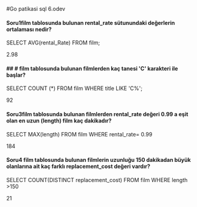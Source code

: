 
#Go patikasi sql 6.odev

#### Soru1film tablosunda bulunan rental_rate sütunundaki değerlerin ortalaması nedir?
SELECT AVG(rental_Rate)
FROM film;

2.98

#### ## # film tablosunda bulunan filmlerden kaç tanesi 'C' karakteri ile başlar?
SELECT COUNT (*) FROM film
WHERE title LIKE 'C%';

92

#### Soru3film tablosunda bulunan filmlerden rental_rate değeri 0.99 a eşit olan en uzun (length) film kaç dakikadır?

SELECT MAX(length) FROM film
WHERE rental_rate= 0.99

184
#### Soru4 film tablosunda bulunan filmlerin uzunluğu 150 dakikadan büyük olanlarına ait kaç farklı replacement_cost değeri vardır?
SELECT COUNT(DISTINCT replacement_cost) FROM film
WHERE length >150

21
